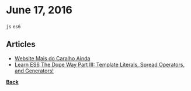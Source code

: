 # June 17, 2016

`js` `es6`

## Articles

- [Website Mais do Caralho Ainda](http://tatudobem.blog.br/websitemaisdocaralhoainda/)
- [Learn ES6 The Dope Way Part III: Template Literals, Spread Operators, and Generators!](https://medium.com/@__Masha__/learn-es6-the-dope-way-part-iii-template-literals-spread-operators-generators-592765337294#.ond3newm4)


[__Back__](../README.md)

